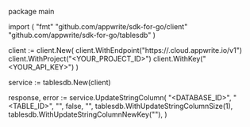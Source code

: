 package main

import (
    "fmt"
    "github.com/appwrite/sdk-for-go/client"
    "github.com/appwrite/sdk-for-go/tablesdb"
)

client := client.New(
    client.WithEndpoint("https://<REGION>.cloud.appwrite.io/v1")
    client.WithProject("<YOUR_PROJECT_ID>")
    client.WithKey("<YOUR_API_KEY>")
)

service := tablesdb.New(client)

response, error := service.UpdateStringColumn(
    "<DATABASE_ID>",
    "<TABLE_ID>",
    "",
    false,
    "<DEFAULT>",
    tablesdb.WithUpdateStringColumnSize(1),
    tablesdb.WithUpdateStringColumnNewKey(""),
)
